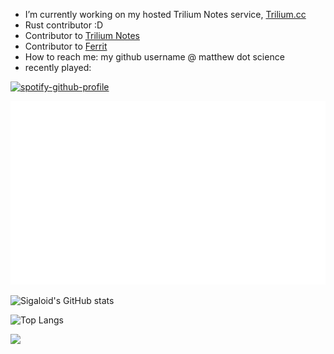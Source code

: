- I’m currently working on my hosted Trilium Notes service, [Trilium.cc](https://trilium.cc/paid-hosting)
- Rust contributor :D
- Contributor to [Trilium Notes](https://github.com/zadam/trilium)
- Contributor to [Ferrit](https://github.com/ferritreader/ferrit/)
- How to reach me: my github username @ matthew dot science
- recently played:

[![spotify-github-profile](https://spotify-github-profile.vercel.app/api/view?uid=9hs9tx098l0cdqcbd0wd7yngh&cover_image=false&theme=default&bar_color=f57900&bar_color_cover=true)](https://github.com/kittinan/spotify-github-profile)

![](https://raw.githubusercontent.com/sigaloid/stats/master/generated/overview.svg#gh-dark-mode-only)


![Sigaloid's GitHub stats](https://github-readme-stats.vercel.app/api?username=sigaloid&show_icons=true&theme=cobalt?count_private=true)

![Top Langs](https://github-readme-stats.vercel.app/api/top-langs/?username=sigaloid&layout=compact&hide=html&theme=cobalt&exclude_repo=newGamestonkTerminal)

![](https://hit.yhype.me/github/profile?user_id=69441971)
